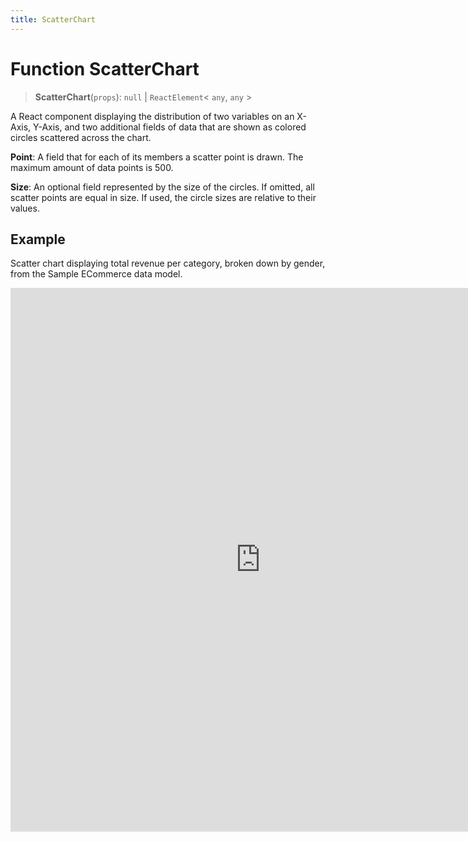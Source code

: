 ```yaml
---
title: ScatterChart
---
```


# Function ScatterChart

> **ScatterChart**(`props`): `null` \| `ReactElement`\< `any`, `any` \>

A React component displaying the distribution of two variables on an X-Axis, Y-Axis,
and two additional fields of data that are shown as colored circles scattered across the chart.

**Point**: A field that for each of its members a scatter point is drawn. The maximum amount of data points is 500.

**Size**: An optional field represented by the size of the circles.
If omitted, all scatter points are equal in size. If used, the circle sizes are relative to their values.

## Example

Scatter chart displaying total revenue per category, broken down by gender, from the Sample ECommerce data model.

<iframe
 src='https://csdk-playground.sisense.com/?example=charts%2Fscatter-chart&mode=docs'
 width=800
 height=870
 style='border:none;'
/>

Additional Scatter Chart examples:

- [Bubble Scatter Chart](https://www.sisense.com/platform/compose-sdk/playground/?example=charts/scatter-chart-bubble)

## Parameters

| Parameter | Type | Description |
| :------ | :------ | :------ |
| `props` | [`ScatterChartProps`](../interfaces/interface.ScatterChartProps.md) | Scatter chart properties |

## Returns

`null` \| `ReactElement`\< `any`, `any` \>

Scatter Chart component
